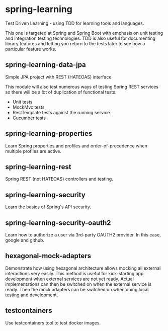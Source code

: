 # spring-learning

Test Driven Learning - using TDD for learning tools and languages. 

This one is targeted at Spring and Spring Boot with emphasis on unit testing and integration testing technologies.
TDD is also useful for documenting library features and letting you return to the tests later to see how a 
particular feature works.

## spring-learning-data-jpa

Simple JPA project with REST (HATEOAS) interface.

This module will also test numerous ways of testing Spring REST services so there will be a lot of duplication of functional tests.
* Unit tests
* MockMvc tests
* RestTemplate tests against the running service
* Cucumber tests

## spring-learning-properties

Learn Spring properties and profiles and order-of-precedence when multiple profiles are active.

## spring-learning-rest

Spring REST (not HATEOAS) controllers and testing.

## spring-learning-security

Learn the basics of Spring's API security.

## spring-learning-security-oauth2

Learn how to authorize a user via 3rd-party OAUTH2 provider. In this case, google and github.

## hexagonal-mock-adapters

Demonstrate how using hexagonal architecture allows mocking all external interactions very easily. This method
is useful for kick-starting app development when external services are not yet ready. Actual implementations
can then be switched on when the external service is ready. Then the mock adapters can be switched on when doing
local testing and development.

## testcontainers

Use testcontainers tool to test docker images.
